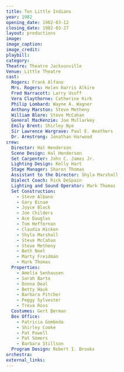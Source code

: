 ```yaml
---
title: Ten Little Indians
year: 1982
opening_date: 1982-03-12
closing_date: 1982-03-27
layout: productions
image:
image_caption:
image_credit:
playbill: 
category: 
Theatre: Theatre Jacksonville
Venue: Little Theatre
cast:
  Rogers: Frank Alfano
  Mrs. Rogers: Helen Harris Alkire
  Fred Narracott: Larry Usoff
  Vera Claythorne: Catherine Kirk
  Philip Lombard: Wayne A. Wagner
  Anthony Marston: Steve Metheny
  William Blore: Steve McCahan
  General MacKenzie: Joe Mullarkey
  Emily Brent: Shirley Nye
  Sir Lawrence Wargrave: Paul E. Weathers
  Dr. Armstrong: Jonathan Harwood
crew:
  Director: Hal Henderson
  Scene Design: Hal Henderson
  Set Carpenter: John C. James Jr.
  Lighting Design: Kelly Hart
  Stage Manager: Sharon Thomas
  Assistant to the Director: Shyla Marshall
  Dialect Coach: Rick DeSpain
  Lighting and Sound Operator: Mark Thomas
  Set Construction:
    - Steve Albano
    - Gary Binam
    - Joyce Block
    - Joe Childers
    - Ace Dauglas
    - Tom Heffernan
    - Claudia Hicken
    - Shyla Marshall
    - Steve McCahan
    - Steve Metheny
    - Beth Noel
    - Marty Freidman
    - Mark Thomas
  Properties:
    - Amelia Senhausen
    - Sarah Barto
    - Donna Deal
    - Betty Hauk
    - Barbara Pitcher
    - Peggy Sylvester
    - Treva Ross
  Costumes: Gert Berman
  Box Office:
    - Patricia Gombeda
    - Shirley Cooke
    - Pat Powell
    - Pat Somers
    - Barbara Stillson
  Program Design: Robert I. Brooks
orchestra:
external_links:
---
```


